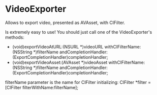 # VideoExporter
Allows to export video, presented as AVAsset, with CIFilter.

Is extremely easy to use! You should just call one of the VideoExporter's methods:

- (void)exportVideoAtURL:(NSURL *)videoURL withCIFilterName:(NSString *)filterName andCompletionHandler:(ExportCompletionHandler)completionHandler;
- (void)exportVideoAsset:(AVAsset *)videoAsset withCIFilterName:(NSString *)filterName andCompletionHandler:(ExportCompletionHandler)completionHandler;

filterName parameter is the name for CIFilter initializing:
CIFilter *filter = [CIFilter filterWithName:filterName];
